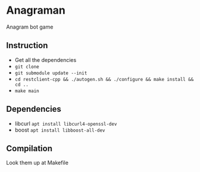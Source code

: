 # Anagraman

Anagram bot game

## Instruction

- Get all the dependencies
- `git clone`
- `git submodule update --init`
- `cd restclient-cpp && ./autogen.sh && ./configure && make install && cd ..`
- `make main`

## Dependencies

- libcurl `apt install libcurl4-openssl-dev`
- boost `apt install libboost-all-dev`

## Compilation

Look them up at Makefile